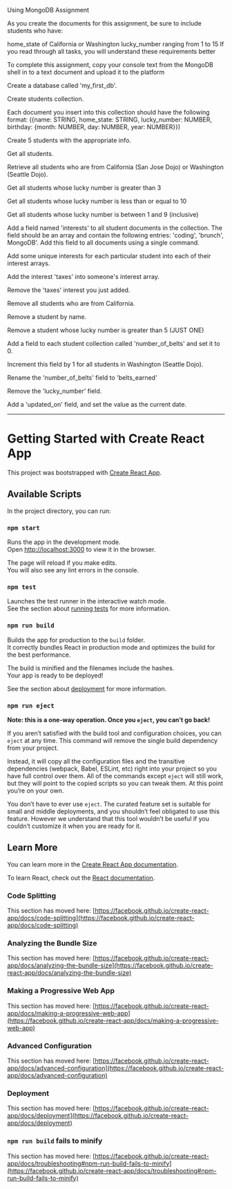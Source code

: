 Using MongoDB Assignment


As you create the documents for this assignment, be sure to include students who have:

home_state of California or Washington
lucky_number ranging from 1 to 15
If you read through all tasks, you will understand these requirements better

To complete this assignment, copy your console text from the MongoDB shell in to a text document and upload it to the platform

Create a database called 'my_first_db'.

Create students collection.

Each document you insert into this collection should have the following format: ({name: STRING, home_state: STRING, lucky_number: NUMBER, birthday: {month: NUMBER, day: NUMBER, year: NUMBER}})

Create 5 students with the appropriate info.

Get all students.

Retrieve all students who are from California (San Jose Dojo) or Washington (Seattle Dojo).

Get all students whose lucky number is greater than 3

Get all students whose lucky number is less than or equal to 10

Get all students whose lucky number is between 1 and 9 (inclusive)

Add a field named 'interests' to all student documents in the collection. The field should be an array and contain the following entries: 'coding', 'brunch', MongoDB'. Add this field to all documents using a single command.

Add some unique interests for each particular student into each of their interest arrays.

Add the interest 'taxes' into someone's interest array.

Remove the 'taxes' interest you just added.

Remove all students who are from California.

Remove a student by name.

Remove a student whose lucky number is greater than 5 (JUST ONE)

Add a field to each student collection called 'number_of_belts' and set it to 0.

Increment this field by 1 for all students in Washington (Seattle Dojo).

Rename the 'number_of_belts' field to 'belts_earned'

Remove the 'lucky_number' field.

Add a 'updated_on' field, and set the value as the current date.

*****************

# Getting Started with Create React App

This project was bootstrapped with [Create React App](https://github.com/facebook/create-react-app).

## Available Scripts

In the project directory, you can run:

### `npm start`

Runs the app in the development mode.\
Open [http://localhost:3000](http://localhost:3000) to view it in the browser.

The page will reload if you make edits.\
You will also see any lint errors in the console.

### `npm test`

Launches the test runner in the interactive watch mode.\
See the section about [running tests](https://facebook.github.io/create-react-app/docs/running-tests) for more information.

### `npm run build`

Builds the app for production to the `build` folder.\
It correctly bundles React in production mode and optimizes the build for the best performance.

The build is minified and the filenames include the hashes.\
Your app is ready to be deployed!

See the section about [deployment](https://facebook.github.io/create-react-app/docs/deployment) for more information.

### `npm run eject`

**Note: this is a one-way operation. Once you `eject`, you can’t go back!**

If you aren’t satisfied with the build tool and configuration choices, you can `eject` at any time. This command will remove the single build dependency from your project.

Instead, it will copy all the configuration files and the transitive dependencies (webpack, Babel, ESLint, etc) right into your project so you have full control over them. All of the commands except `eject` will still work, but they will point to the copied scripts so you can tweak them. At this point you’re on your own.

You don’t have to ever use `eject`. The curated feature set is suitable for small and middle deployments, and you shouldn’t feel obligated to use this feature. However we understand that this tool wouldn’t be useful if you couldn’t customize it when you are ready for it.

## Learn More

You can learn more in the [Create React App documentation](https://facebook.github.io/create-react-app/docs/getting-started).

To learn React, check out the [React documentation](https://reactjs.org/).

### Code Splitting

This section has moved here: [https://facebook.github.io/create-react-app/docs/code-splitting](https://facebook.github.io/create-react-app/docs/code-splitting)

### Analyzing the Bundle Size

This section has moved here: [https://facebook.github.io/create-react-app/docs/analyzing-the-bundle-size](https://facebook.github.io/create-react-app/docs/analyzing-the-bundle-size)

### Making a Progressive Web App

This section has moved here: [https://facebook.github.io/create-react-app/docs/making-a-progressive-web-app](https://facebook.github.io/create-react-app/docs/making-a-progressive-web-app)

### Advanced Configuration

This section has moved here: [https://facebook.github.io/create-react-app/docs/advanced-configuration](https://facebook.github.io/create-react-app/docs/advanced-configuration)

### Deployment

This section has moved here: [https://facebook.github.io/create-react-app/docs/deployment](https://facebook.github.io/create-react-app/docs/deployment)

### `npm run build` fails to minify

This section has moved here: [https://facebook.github.io/create-react-app/docs/troubleshooting#npm-run-build-fails-to-minify](https://facebook.github.io/create-react-app/docs/troubleshooting#npm-run-build-fails-to-minify)
